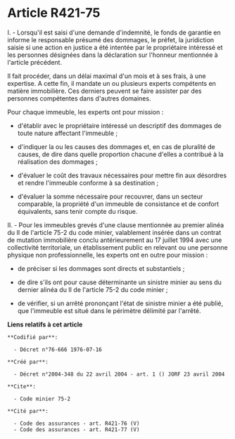 # Article R421-75

I. - Lorsqu'il est saisi d'une demande d'indemnité, le fonds de garantie en informe le responsable présumé des dommages, le
préfet, la juridiction saisie si une action en justice a été intentée par le propriétaire intéressé et les personnes
désignées dans la déclaration sur l'honneur mentionnée à l'article précédent.

Il fait procéder, dans un délai maximal d'un mois et à ses frais, à une expertise. A cette fin, il mandate un ou plusieurs
experts compétents en matière immobilière. Ces derniers peuvent se faire assister par des personnes compétentes dans d'autres
domaines.

Pour chaque immeuble, les experts ont pour mission :

- d'établir avec le propriétaire intéressé un descriptif des dommages de toute nature affectant l'immeuble ;

- d'indiquer la ou les causes des dommages et, en cas de pluralité de causes, de dire dans quelle proportion chacune d'elles
a contribué à la réalisation des dommages ;

- d'évaluer le coût des travaux nécessaires pour mettre fin aux désordres et rendre l'immeuble conforme à sa destination ;

- d'évaluer la somme nécessaire pour recouvrer, dans un secteur comparable, la propriété d'un immeuble de consistance et de
confort équivalents, sans tenir compte du risque.

II. - Pour les immeubles grevés d'une clause mentionnée au premier alinéa du II de l'article 75-2 du code minier, valablement
insérée dans un contrat de mutation immobilière conclu antérieurement au 17 juillet 1994 avec une collectivité territoriale,
un établissement public en relevant ou une personne physique non professionnelle, les experts ont en outre pour mission :

- de préciser si les dommages sont directs et substantiels ;

- de dire s'ils ont pour cause déterminante un sinistre minier au sens du dernier alinéa du II de l'article 75-2 du code
minier ;

- de vérifier, si un arrêté prononçant l'état de sinistre minier a été publié, que l'immeuble est situé dans le périmètre
délimité par l'arrêté.

**Liens relatifs à cet article**

	**Codifié par**:

	  - Décret n°76-666 1976-07-16

	**Créé par**:

	  - Décret n°2004-348 du 22 avril 2004 - art. 1 () JORF 23 avril 2004

	**Cite**:

	  - Code minier 75-2

	**Cité par**:

	  - Code des assurances - art. R421-76 (V)
	  - Code des assurances - art. R421-77 (V)
